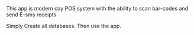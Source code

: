 This app is modern day POS system with the ability to scan bar-codes and send E-sms receipts

Simply Create all databases. 
Then use the app.